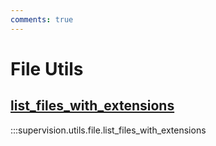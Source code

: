 ```yaml
---
comments: true
---
```


# File Utils

<div class="md-typeset">
    <h2><a href="#supervision.utils.file.list_files_with_extensions">list_files_with_extensions</a></h2>
</div>

:::supervision.utils.file.list_files_with_extensions
